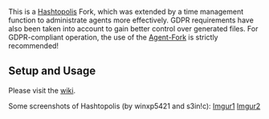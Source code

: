 This is a [Hashtopolis](https://github.com/s3inlc/hashtopolis) Fork, which was extended by a time management function to administrate agents more effectively. GDPR requirements have also been taken into account to gain better control over generated files. For GDPR-compliant operation, the use of the [Agent-Fork](https://github.com/hashcatfhstp/hashtopolis-agent-python_fork) is strictly recommended!

## Setup and Usage

Please visit the [wiki](https://github.com/hashcatfhstp/hashtopolis_fork/wiki).

Some screenshots of Hashtopolis (by winxp5421 and s3in!c): [Imgur1](http://imgur.com/gallery/Fj0s0) [Imgur2](http://imgur.com/gallery/LzTsI)

